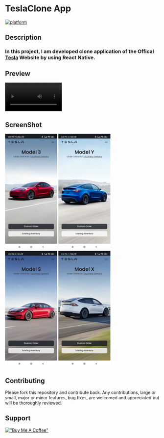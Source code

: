 # TeslaClone App

[![platform](https://img.shields.io/badge/platform-Android-brightgreen.svg?style=flat)](https://www.android.com)

## Description

### In this project, I am developed clone application of the Offical [Tesla](http://tesla.com) Website by using **React Native**.

## Preview

<video width="185" controls autoplay loop>
  <source src="SS/video1.mp4" type="video/mp4">
  Your browser does not support HTML video.
</video>

## ScreenShot

<p>
    <img src="SS/image1.jpg" alt="Girl in a jacket" width="170">
    <img src="SS/image2.jpg" alt="Girl in a jacket" width="170">
    <img src="SS/image3.jpg" alt="Girl in a jacket" width="170">
    <img src="SS/image4.jpg" alt="Girl in a jacket" width="170">
</p>

## Contributing

Please fork this repository and contribute back. Any contributions, large or small, major or minor features, bug fixes, are welcomed and appreciated but will be thoroughly reviewed.

## Support

[!["Buy Me A Coffee"](https://www.buymeacoffee.com/assets/img/custom_images/orange_img.png)](https://www.buymeacoffee.com/aniketjain)
